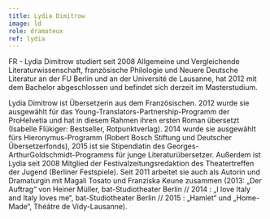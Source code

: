 ```yaml
---
title: Lydia Dimitrow
image: ld
role: dramateux
ref: lydia
---
```

FR - Lydia Dimitrow studiert seit 2008 Allgemeine und Vergleichende Literaturwissenschaft, französische Philologie und Neuere Deutsche Literatur an der FU Berlin und an der Université de Lausanne, hat 2012 mit dem Bachelor abgeschlossen und befindet sich derzeit im Masterstudium.

Lydia Dimitrow ist Übersetzerin aus dem Französischen. 2012 wurde sie ausgewählt für das Young-Translators-Partnership-Programm der ProHelvetia und hat in diesem Rahmen ihren ersten Roman übersetzt (Isabelle Flükiger: Bestseller, Rotpunktverlag).
2014 wurde sie ausgewählt fürs Hieronymus-Programm (Robert Bosch Stiftung und Deutscher Übersetzerfonds), 2015 ist sie Stipendiatin des Georges-ArthurGoldschmidt-Programms für junge Literaturübersetzer.
Außerdem ist Lydia seit 2008 Mitglied der Festivalzeitungsredaktion des Theatertreffen der Jugend (Berliner Festspiele). Seit 2011 arbeitet sie auch als Autorin und Dramaturgin mit Magali Tosato und Franziska Keune zusammen (2013: „Der Auftrag“ von Heiner Müller, bat-Studiotheater Berlin // 2014 : „I love Italy and Italy loves me“, bat-Studiotheater Berlin // 2015 : „Hamlet“ und „Home-Made“, Théâtre de Vidy-Lausanne).
